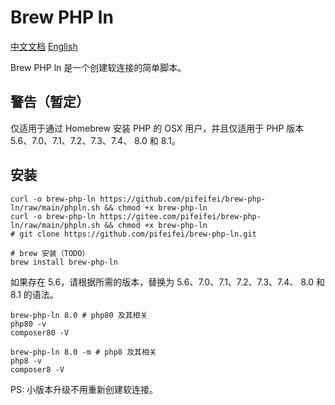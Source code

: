 # Brew PHP ln

[中文文档](README_zh.md)
[English](README.md)

Brew PHP ln 是一个创建软连接的简单脚本。

## 警告（暂定）

仅适用于通过 Homebrew 安装 PHP 的 OSX 用户，并且仅适用于 PHP 版本 5.6、7.0、7.1、7.2、7.3、7.4、 8.0 和 8.1。

## 安装

```shell
curl -o brew-php-ln https://github.com/pifeifei/brew-php-ln/raw/main/phpln.sh && chmod +x brew-php-ln
curl -o brew-php-ln https://gitee.com/pifeifei/brew-php-ln/raw/main/phpln.sh && chmod +x brew-php-ln
# git clone https://github.com/pifeifei/brew-php-ln.git

# brew 安装（TODO）
brew install brew-php-ln
```

如果存在 5.6，请根据所需的版本，替换为 5.6、7.0、7.1、7.2、7.3、7.4、 8.0 和 8.1 的语法。

```shell
brew-php-ln 8.0 # php80 及其相关
php80 -v
composer80 -V

brew-php-ln 8.0 -m # php8 及其相关
php8 -v
composer8 -V
```

PS: 小版本升级不用重新创建软连接。
